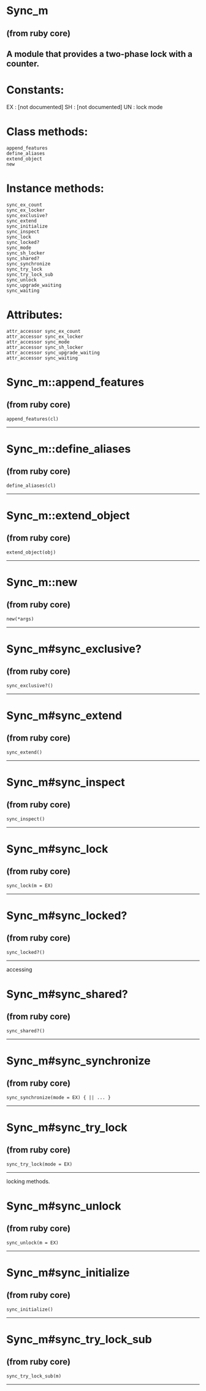# Sync_m

(from ruby core)
---
A module that provides a two-phase lock with a counter.
---
# Constants:

EX
:   [not documented]
SH
:   [not documented]
UN
:   lock mode


# Class methods:

    append_features
    define_aliases
    extend_object
    new

# Instance methods:

    sync_ex_count
    sync_ex_locker
    sync_exclusive?
    sync_extend
    sync_initialize
    sync_inspect
    sync_lock
    sync_locked?
    sync_mode
    sync_sh_locker
    sync_shared?
    sync_synchronize
    sync_try_lock
    sync_try_lock_sub
    sync_unlock
    sync_upgrade_waiting
    sync_waiting

# Attributes:

    attr_accessor sync_ex_count
    attr_accessor sync_ex_locker
    attr_accessor sync_mode
    attr_accessor sync_sh_locker
    attr_accessor sync_upgrade_waiting
    attr_accessor sync_waiting

# Sync_m::append_features

(from ruby core)
---
    append_features(cl)

---


# Sync_m::define_aliases

(from ruby core)
---
    define_aliases(cl)

---


# Sync_m::extend_object

(from ruby core)
---
    extend_object(obj)

---


# Sync_m::new

(from ruby core)
---
    new(*args)

---


# Sync_m#sync_exclusive?

(from ruby core)
---
    sync_exclusive?()

---


# Sync_m#sync_extend

(from ruby core)
---
    sync_extend()

---


# Sync_m#sync_inspect

(from ruby core)
---
    sync_inspect()

---


# Sync_m#sync_lock

(from ruby core)
---
    sync_lock(m = EX)

---


# Sync_m#sync_locked?

(from ruby core)
---
    sync_locked?()

---

accessing


# Sync_m#sync_shared?

(from ruby core)
---
    sync_shared?()

---


# Sync_m#sync_synchronize

(from ruby core)
---
    sync_synchronize(mode = EX) { || ... }

---


# Sync_m#sync_try_lock

(from ruby core)
---
    sync_try_lock(mode = EX)

---

locking methods.


# Sync_m#sync_unlock

(from ruby core)
---
    sync_unlock(m = EX)

---


# Sync_m#sync_initialize

(from ruby core)
---
    sync_initialize()

---


# Sync_m#sync_try_lock_sub

(from ruby core)
---
    sync_try_lock_sub(m)

---


